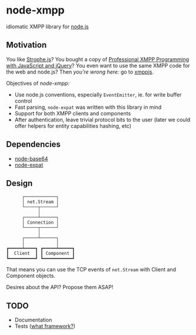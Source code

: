 # node-xmpp

idiomatic XMPP library for [node.js](http://nodejs.org/)


## Motivation

You like [Strophe.js](http://code.stanziq.com/strophe/)? You bought a
copy of
[Professional XMPP Programming with JavaScript and jQuery](http://professionalxmpp.com/)?
You even want to use the same XMPP code for the web and node.js? Then
*you're wrong here:* go to [xmppjs](http://github.com/mwild1/xmppjs).

Objectives of *node-xmpp:*

* Use node.js conventions, especially `EventEmitter`, ie. for write
  buffer control
* Fast parsing, `node-expat` was written with this library in mind
* Support for both XMPP clients and components
* After authentication, leave trivial protocol bits to the user (later
  we could offer helpers for entity capabilities hashing, etc)


## Dependencies

* [node-base64](http://github.com/brainfucker/node-base64)
* [node-expat](http://github.com/astro/node-expat)


## Design

          ┌────────────┐
          │ net.Stream │
          └─────┬──────┘
                │
          ┌─────┴──────┐
          │ Connection │
          └─────┬──────┘
                │
          ┌─────┴──────┐
          │            │
    ┏━━━━━┷━━━━┓ ┏━━━━━┷━━━━━┓
    ┃  Client  ┃ ┃ Component ┃
    ┗━━━━━━━━━━┛ ┗━━━━━━━━━━━┛

That means you can use the TCP events of `net.Stream` with Client and
Component objects.

Desires about the API? Propose them ASAP!


## TODO

* Documentation
* Tests ([what framework?](http://wiki.github.com/ry/node/modules#testing))

